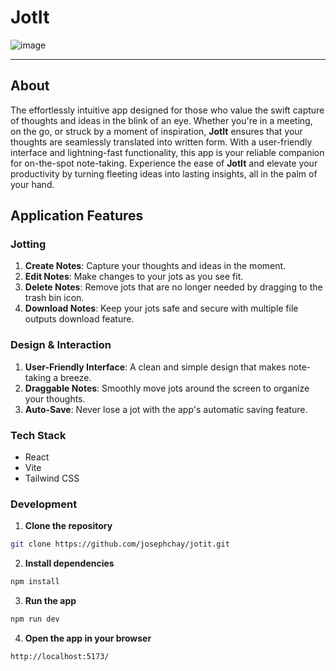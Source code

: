 # JotIt

![image](https://github.com/josephchay/jotit/assets/136827046/5a8b4d17-d3b6-4fb6-99f1-5f75e0a7803c)

---

## About

The effortlessly intuitive app designed for those who value the swift capture of thoughts and ideas in the blink of an eye.
Whether you're in a meeting, on the go, or struck by a moment of inspiration, **JotIt** ensures that your thoughts are seamlessly translated into written form.
With a user-friendly interface and lightning-fast functionality, this app is your reliable companion for on-the-spot note-taking.
Experience the ease of **JotIt** and elevate your productivity by turning fleeting ideas into lasting insights, all in the palm of your hand.

## Application Features

### Jotting

1. **Create Notes**: Capture your thoughts and ideas in the moment.
2. **Edit Notes**: Make changes to your jots as you see fit.
3. **Delete Notes**: Remove jots that are no longer needed by dragging to the trash bin icon.
4. **Download Notes**: Keep your jots safe and secure with multiple file outputs download feature.

### Design & Interaction

1. **User-Friendly Interface**: A clean and simple design that makes note-taking a breeze.
2. **Draggable Notes**: Smoothly move jots around the screen to organize your thoughts.
3. **Auto-Save**: Never lose a jot with the app's automatic saving feature.

### Tech Stack

- React
- Vite
- Tailwind CSS

### Development

1. **Clone the repository**

```bash
git clone https://github.com/josephchay/jotit.git
```

2. **Install dependencies**

```bash
npm install
```

3. **Run the app**

```bash
npm run dev
```

4. **Open the app in your browser**

```bash
http://localhost:5173/
```

